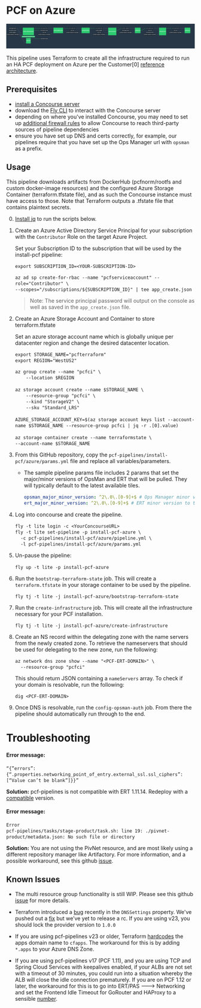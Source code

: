 # PCF on Azure

![Concourse Pipeline](embed.png)

This pipeline uses Terraform to create all the infrastructure required to run an
HA PCF deployment on Azure per the Customer[0] [reference
architecture](http://docs.pivotal.io/pivotalcf/1-10/refarch/azure/azure_ref_arch.html).

## Prerequisites

- [install a Concourse server](https://concourse-ci.org/installing.html)
- download the [Fly CLI](https://concourse-ci.org/fly-cli.html) to interact with the Concourse server
- depending on where you've installed Concourse, you may need to set up
[additional firewall rules](FIREWALL.md "Firewall") to allow Concourse to reach
third-party sources of pipeline dependencies
- ensure you have set up DNS and certs correctly, for example, our pipelines require that you have set up the Ops Manager url with `opsman` as a prefix.

## Usage

This pipeline downloads artifacts from DockerHub (pcfnorm/rootfs and custom
docker-image resources) and the configured Azure Storage Container
(terraform.tfstate file), and as such the Concourse instance must have access
to those. Note that Terraform outputs a .tfstate file that contains plaintext
secrets.

0. [Install jq](https://stedolan.github.io/jq/download/) to run the scripts below.

1. Create an Azure Active Directory Service Principal for your subscription with
the `Contributor` Role on the target Azure Project.

   Set your Subscription ID to the subscription that will be used by the install-pcf pipeline:

   ```shell
   export SUBSCRIPTION_ID=<YOUR-SUBSCRIPTION-ID>
   ```

   ```shell
   az ad sp create-for-rbac --name "pcfserviceaccount" --role="Contributor" \
   --scopes="/subscriptions/${SUBSCRIPTION_ID}" | tee app_create.json
   ```

   > Note: The service principal password will output on the console as well as saved in the `app_create.json` file.

2. Create an Azure Storage Account and Container to store terraform.tfstate

   Set an azure storage account name which is globally unique per datacenter region and change the desired datacenter location.
  
    ```shell
    export STORAGE_NAME="pcfterraform"
    export REGION="WestUS2"
    ```

    ```shell
    az group create --name "pcfci" \
        --location $REGION

    az storage account create --name $STORAGE_NAME \
        --resource-group "pcfci" \
        --kind "StorageV2" \
        --sku "Standard_LRS"

    AZURE_STORAGE_ACCOUNT_KEY=$(az storage account keys list --account-name $STORAGE_NAME --resource-group pcfci | jq -r .[0].value)

    az storage container create --name terraformstate \
    --account-name $STORAGE_NAME
    ```

3. From this GitHub repository, copy the `pcf-pipelines/install-pcf/azure/params.yml` file and replace all variables/parameters.

    - The sample pipeline params file includes 2 params that set the major/minor versions of OpsMan and ERT that will be pulled.  They will typically default to the latest available tiles.

      ```yaml
      opsman_major_minor_version: ^2\.0\.[0-9]+$ # Ops Manager minor version to track (e.g ^2\.0\.[0-9]+$ will track 2.0.x versions)
      ert_major_minor_version: ^2\.0\.[0-9]+$ # ERT minor version to track (e.g ^2\.0\.[0-9]+$ will track 2.0.x versions)
      ```

4. Log into concourse and create the pipeline.

    ```shell
    fly -t lite login -c <YourConcourseURL>
    fly -t lite set-pipeline -p install-pcf-azure \
      -c pcf-pipelines/install-pcf/azure/pipeline.yml \
      -l pcf-pipelines/install-pcf/azure/params.yml
    ```

5. Un-pause the pipeline:  

    `fly up -t lite -p install-pcf-azure`

6. Run the `bootstrap-terraform-state` job. This will create a `terraform.tfstate` in your storage
container to be used by the pipeline.

    ```shell
    fly tj -t lite -j install-pcf-azure/bootstrap-terraform-state
    ```

8. Run the `create-infrastructure` job. This will create all the infrastructure necessary for your
PCF installation.

    ```shell
    fly tj -t lite -j install-pcf-azure/create-infrastructure
    ```

9. Create an NS record within the delegating zone with the name servers from the newly created zone. To retrieve the nameservers that should be used for delegating to the new zone, run the following:
   ```
   az network dns zone show --name "<PCF-ERT-DOMAIN>" \
     --resource-group "pcfci"
   ```

   This should return JSON containing a `nameServers` array. To check if your domain
is resolvable, run the following:

   ```
   dig <PCF-ERT-DOMAIN>
   ```

10. Once DNS is resolvable, run the `config-opsman-auth` job. From there the pipeline should automatically run through to the end.


# Troubleshooting

#### Error message: ####
   ```
   “{”errors”:{“.properties.networking_point_of_entry.external_ssl.ssl_ciphers”:[“Value can’t be blank”]}}”
   ```
   
   **Solution:** pcf-pipelines is not compatible with ERT 1.11.14. Redeploy with a [compatible](https://github.com/pivotal-cf/pcf-pipelines#install-pcf-pipelines) version. 

#### Error message: ####

    Error
    pcf-pipelines/tasks/stage-product/task.sh: line 19: ./pivnet-product/metadata.json: No such file or directory



  **Solution:** You are not using the PivNet resource, and are most likely using a different repository manager like Artifactory. For more information, and a possible workaround, see this github [issue](https://github.com/pivotal-cf/pcf-pipelines/issues/192). 


## Known Issues

- The multi resource group functionality is still WIP. Please see this github [issue](https://github.com/pivotal-cf/pcf-pipelines/issues/184) for more details. 

- Terraform introduced a [bug](https://github.com/terraform-providers/terraform-provider-azurerm/pull/772) recently in the `DNSSettings` property. We've pushed out a [fix](https://www.pivotaltracker.com/story/show/154810872) but we’ve yet to release a rc. If you are using v23, you should lock the provider version to `1.0.0`

- If you are using pcf-pipelines v23 or older, Terraform [hardcodes](https://github.com/pivotal-cf/pcf-pipelines/blob/v0.23.0/install-pcf/azure/terraform/c0-azure-base/dns.tf#L19) the apps domain name to `cfapps`. The workaround for this is by adding `*.apps` to your Azure DNS Zone.

- If you are using pcf-pipelines v17 (PCF 1.11), and you are using TCP and Spring Cloud Services with keepalives enabled, if your ALBs are not set with a timeout of 30 minutes, you could run into a situation whereby the ALB will close the idle connection prematurely. If you are on PCF 1.12 or later, the workaround for this is to go into ERT/PAS ---> Networking and set the Frontend Idle Timeout for GoRouter and HAProxy to a sensible [number](https://docs.pivotal.io/pivotalcf/2-0/customizing/azure-er-config.html#networking). 


